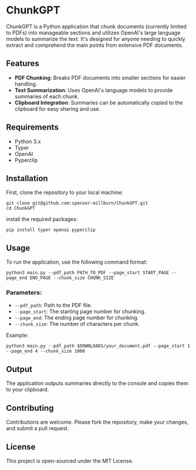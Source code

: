 # ChunkGPT

ChunkGPT is a Python application that chunk documents (currently limited to PDFs) into manageable sections and utilizes OpenAI's large language models to summarize the text. It's designed for anyone needing to quickly extract and comprehend the main points from extensive PDF documents.

## Features

- **PDF Chunking**: Breaks PDF documents into smaller sections for easier handling.
- **Text Summarization**: Uses OpenAI's language models to provide summaries of each chunk.
- **Clipboard Integration**: Summaries can be automatically copied to the clipboard for easy sharing and use.

## Requirements

- Python 3.x
- Typer
- OpenAI
- Pyperclip

## Installation

First, clone the repository to your local machine:

    git clone git@github.com:spenser-millburn/ChunkGPT.git
    cd ChunkGPT

install the required packages:

    pip install typer openai pyperclip

## Usage

To run the application, use the following command format:

    python3 main.py --pdf_path PATH_TO_PDF --page_start START_PAGE --page_end END_PAGE --chunk_size CHUNK_SIZE

### Parameters:

- `--pdf_path`: Path to the PDF file.
- `--page_start`: The starting page number for chunking.
- `--page_end`: The ending page number for chunking.
- `--chunk_size`: The number of characters per chunk.

Example:

    python3 main.py --pdf_path $DOWNLOADS/your_document.pdf --page_start 1 --page_end 4 --chunk_size 1000

## Output

The application outputs summaries directly to the console and copies them to your clipboard.

## Contributing

Contributions are welcome. Please fork the repository, make your changes, and submit a pull request.

## License

This project is open-sourced under the MIT License.
